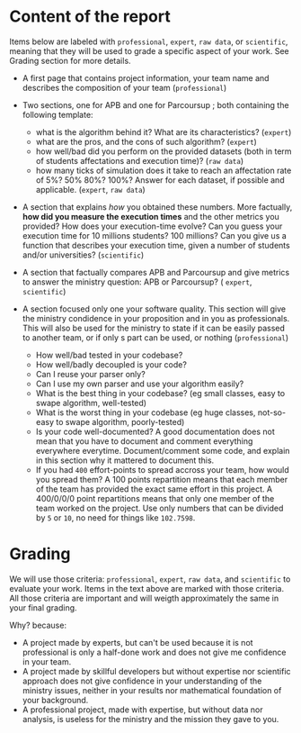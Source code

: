 
# Content of the report
Items below are labeled with `professional`, `expert`, `raw data`, or `scientific`, meaning that they will be used to grade a specific aspect of your work. See Grading section for more details.

- A first page that contains project information, your team name and describes the composition of your team (`professional`)


- Two sections, one for APB and one for Parcoursup ; both containing the following template:
  - what is the algorithm behind it? What are its characteristics? (`expert`)
  - what are the pros, and the cons of such algorithm? (`expert`)
  - how well/bad did you perform on the provided datasets (both in term of students affectations and execution time)?  (`raw data`)
  - how many ticks of simulation does it take to reach an affectation rate of 5%? 50% 80%? 100%?
  Answer for each dataset, if possible and applicable.  (`expert`, `raw data`)
 
 - A section that explains *how* you obtained these numbers. 
 More factually, **how did you measure the execution times** and the other metrics you provided? 
 How does your execution-time evolve? 
 Can you guess your execution time for 10 millions students? 100 millions? Can you give us a function that describes your execution time, given a number of students and/or universities? (`scientific`)
 
 
- A section that factually compares APB and Parcoursup and give metrics to answer the ministry question: APB or Parcoursup? ( `expert`, `scientific`)

- A section focused only one your software quality. 
This section will give the ministry condidence in your proposition and in you as professionals. 
This will also be used for the ministry to state if it can be easily passed to another team, or if only s part can be used, or nothing (`professional`)
  - How well/bad tested in your codebase? 
  - How well/badly decoupled is your code?
  - Can I reuse your parser only?
  - Can I use my own parser and use your algorithm easily?
  - What is the best thing in your codebase? (eg small classes, easy to swape algorithm, well-tested)
  - What is the worst thing in your codebase (eg huge classes, not-so-easy to swape algorithm, poorly-tested)
  - Is your code well-documented?
  A good documentation does not mean that you have to document and comment everything everywhere everytime. 
  Document/comment some code, and explain in this section why it mattered to document this.
  - If you had `400` effort-points to spread accross your team, how would you spread them? 
  A 100 points repartition means that each member of the team has provided the exact same effort in this project.
  A 400/0/0/0 point repartitions means that only one member of the team worked on the project.
  Use only numbers that can be divided by `5` or `10`, no need for things like `102.7598`.
  
# Grading  
  We will use those criteria: `professional`, `expert`, `raw data`, and `scientific` to evaluate your work.
  Items in the text above are marked with those criteria.
  All those criteria are important and will weigth approximately the same in your final grading.
  
  Why? because:
  
  - A project made by experts, but can't be used because it is not professional is only a half-done work and does not give me confidence in your team.
  - A project made by skillful developers but without expertise nor scientific approach does not give confidence in your understanding of the ministry issues, neither in your results nor mathematical foundation of your background.
  - A professional project, made with expertise, but without data nor analysis, is useless for the ministry and the mission they gave to you.
